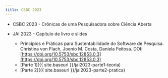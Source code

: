 ```yaml
---
title: CSBC 2023
---
```



* CSBC 2023 - Crônicas de uma Pesquisadora sobre Ciência Aberta

* JAI 2023 - Capítulo de livro e slides
   * Princípios e Práticas para Sustentabilidade do Software de Pesquisa. Christina von Flach, Joenio M. Costa, Daniela Feitosa. DOI: [https://doi.org/10.5753/sbc.12853.0.3](https://doi.org/10.5753/sbc.12853.0.3)
   * [Parte 1]({{ site.baseurl }}/jai2023-parte1-teoria)
   * [Parte 2]({{ site.baseurl }}/jai2023-parte2-pratica)


